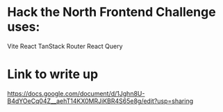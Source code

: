 # Hack the North Frontend Challenge uses:
Vite
React
TanStack Router
React Query


# Link to write up
https://docs.google.com/document/d/1Jghn8U-B4dYOeCq04Z__aehT14KX0MRJiKBR4S65e8g/edit?usp=sharing
